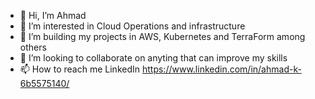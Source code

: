 - 👋 Hi, I’m Ahmad
- 👀 I’m interested in Cloud Operations and infrastructure
- 🌱 I’m building my projects in AWS, Kubernetes and TerraForm among others
- 💞️ I’m looking to collaborate on anyting that can improve my skills
- 📫 How to reach me LinkedIn https://www.linkedin.com/in/ahmad-k-6b5575140/

<!---
Ahmad's repo is a ✨ special ✨ repository because its `README.md` (this file) appears on your GitHub profile.

--->
